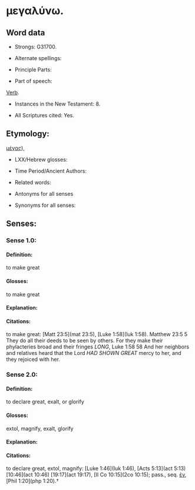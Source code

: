 # μεγαλύνω.

<!-- Status: S2=NeedsReview -->
<!-- Lexica used for edits: BDAG, FFM, LN, A-S -->

## Word data

* Strongs: G31700.

* Alternate spellings:

* Principle Parts: 

* Part of speech: 

[Verb](http://ugg.readthedocs.io/en/latest/verb.html).

* Instances in the New Testament: 8.

* All Scriptures cited: Yes.

## Etymology: 

[μέγας]()),

* LXX/Hebrew glosses: 

* Time Period/Ancient Authors: 

* Related words: 

* Antonyms for all senses

* Synonyms for all senses: 

## Senses: 

### Sense  1.0: 

#### Definition: 

to make great

#### Glosses: 

to make great

#### Explanation: 

#### Citations: 

to make great: [Matt 23:5](mat 23:5), [Luke 1:58](luk 1:58).
Matthew 23:5
5 They do all their deeds to be seen by others. For they make their phylacteries broad and their fringes *LONG*,
Luke 1:58
58 And her neighbors and relatives heard that the Lord *HAD SHOWN GREAT* mercy to her, and they rejoiced with her.

### Sense  2.0: 

#### Definition: 

to declare great, exalt, or glorify

#### Glosses: 

extol, magnify, exalt, glorify

#### Explanation: 

#### Citations: 

to declare great, extol, magnify: [Luke 1:46](luk 1:46), [Acts 5:13](act 5:13) [10:46](act 10:46) [19:17](act 19:17), [II Co 10:15](2co 10:15); pass., seq. [ἐν](), [Phil 1:20](php 1:20).†
